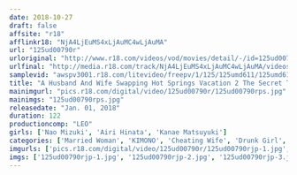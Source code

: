 ```yaml
---
date: 2018-10-27
draft: false
affsite: "r18"
afflinkr18: "NjA4LjEuMS4xLjAuMC4wLjAuMA"
url: "125ud00790r"
urloriginal: "http://www.r18.com/videos/vod/movies/detail/-/id=125ud00790r"
urlfinal: "http://media.r18.com/track/NjA4LjEuMS4xLjAuMC4wLjAuMA/videos/vod/movies/detail/-/id=125ud00790r"
samplevid: "awspv3001.r18.com/litevideo/freepv/1/125/125umd611/125umd611_dmb_w.mp4"
title: "A Husband And Wife Swapping Hot Springs Vacation 2 The Secret To Recharging A Frigid Marriage!! Unbelievable Coed Bathing!? These Horny Housewives Are Letting Themselves Get Drunk And Fucked!!"
mainimgurl: "pics.r18.com/digital/video/125ud00790r/125ud00790rps.jpg"
mainimgs: "125ud00790rps.jpg"
releasedate: "Jan. 01, 2018"
duration: 122
productioncomp: "LEO"
girls: ['Nao Mizuki', 'Airi Hinata', 'Kanae Matsuyuki']
categories: ['Married Woman', 'KIMONO', 'Cheating Wife', 'Drunk Girl', 'Hot Spring', 'Hi-Def']
imgurls: ['pics.r18.com/digital/video/125ud00790r/125ud00790rjp-1.jpg', 'pics.r18.com/digital/video/125ud00790r/125ud00790rjp-2.jpg', 'pics.r18.com/digital/video/125ud00790r/125ud00790rjp-3.jpg', 'pics.r18.com/digital/video/125ud00790r/125ud00790rjp-4.jpg', 'pics.r18.com/digital/video/125ud00790r/125ud00790rjp-5.jpg', 'pics.r18.com/digital/video/125ud00790r/125ud00790rjp-6.jpg', 'pics.r18.com/digital/video/125ud00790r/125ud00790rjp-7.jpg', 'pics.r18.com/digital/video/125ud00790r/125ud00790rjp-8.jpg', 'pics.r18.com/digital/video/125ud00790r/125ud00790rjp-9.jpg', 'pics.r18.com/digital/video/125ud00790r/125ud00790rjp-10.jpg', 'pics.r18.com/digital/video/125ud00790r/125ud00790rjp-11.jpg', 'pics.r18.com/digital/video/125ud00790r/125ud00790rjp-12.jpg', 'pics.r18.com/digital/video/125ud00790r/125ud00790rjp-13.jpg', 'pics.r18.com/digital/video/125ud00790r/125ud00790rjp-14.jpg', 'pics.r18.com/digital/video/125ud00790r/125ud00790rjp-15.jpg', 'pics.r18.com/digital/video/125ud00790r/125ud00790rjp-16.jpg', 'pics.r18.com/digital/video/125ud00790r/125ud00790rjp-17.jpg', 'pics.r18.com/digital/video/125ud00790r/125ud00790rjp-18.jpg', 'pics.r18.com/digital/video/125ud00790r/125ud00790rjp-19.jpg', 'pics.r18.com/digital/video/125ud00790r/125ud00790rjp-20.jpg']
imgs: ['125ud00790rjp-1.jpg', '125ud00790rjp-2.jpg', '125ud00790rjp-3.jpg', '125ud00790rjp-4.jpg', '125ud00790rjp-5.jpg', '125ud00790rjp-6.jpg', '125ud00790rjp-7.jpg', '125ud00790rjp-8.jpg', '125ud00790rjp-9.jpg', '125ud00790rjp-10.jpg', '125ud00790rjp-11.jpg', '125ud00790rjp-12.jpg', '125ud00790rjp-13.jpg', '125ud00790rjp-14.jpg', '125ud00790rjp-15.jpg', '125ud00790rjp-16.jpg', '125ud00790rjp-17.jpg', '125ud00790rjp-18.jpg', '125ud00790rjp-19.jpg', '125ud00790rjp-20.jpg']
---
```

